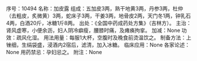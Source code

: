 序号：10494
名称：加皮露
组成：五加皮3两，熟干地黄3两，丹参3两，杜仲（去粗皮，炙微黄）3两，蛇床子3两，干姜3两，地骨皮2两，天门冬1两，钟乳石4两，白酒20斤，冰糖1斤8两。
出处：《全国中药成药处方集》（吉林方）。
主治：肾风虚寒，小便余沥，妇人阴冷癖瘦，腰膝时痛，及瘫痪拘挛。
加减：None
功效：疏风化湿。
用法用量：每服1大杯，空腹时及晚食前烫温饮之。
制备方法：上锉细，生绢袋盛，浸酒内2宿后，滤清，加入冰糖。
临床应用：None
各家论述：None
用药禁忌：孕妇忌之。
附注：None
